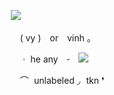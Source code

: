 ㅤㅤㅤㅤㅤㅤㅤㅤㅤㅤㅤㅤㅤ![](https://64.media.tumblr.com/948c3716d18398ac3df8f05d6ea81a61/8d9770f3eed181f7-9b/s250x400/4e7b83d8c088c1c1cc7c64404e99844384c79e99.pnj)

ㅤㅤㅤㅤㅤㅤㅤㅤㅤㅤㅤㅤㅤ ( vy ) or vinh ｡

ㅤㅤㅤㅤㅤㅤㅤㅤㅤㅤㅤㅤㅤ ㆍ he any ⏑ ![](https://64.media.tumblr.com/ccd5133013b7a304f0eb5ec7084d078e/357d0aaf22f6be18-59/s100x200/859f217fdf8b4ed812b3a6b0d1d2279811decb88.gifv)

ㅤㅤㅤㅤㅤㅤㅤㅤㅤㅤㅤㅤㅤ ⌒  unlabeled ◞  tkn ❜
